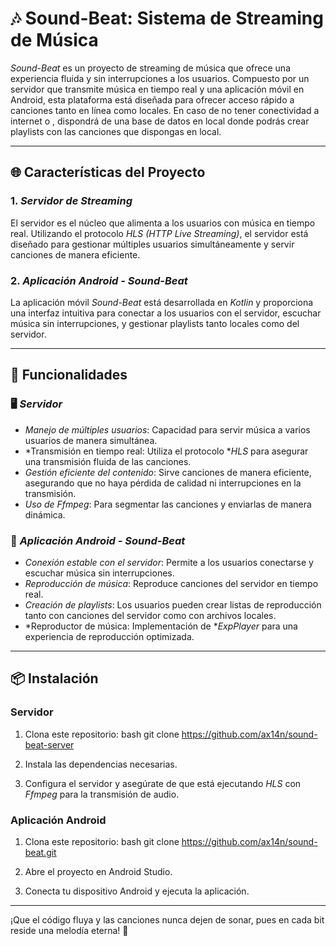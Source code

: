 # 🎶 Sound-Beat: Sistema de Streaming de Música

*Sound-Beat* es un proyecto de streaming de música que ofrece una experiencia fluida y sin interrupciones a los usuarios. Compuesto por un servidor que transmite música en tiempo real y una aplicación móvil en Android, esta plataforma está diseñada para ofrecer acceso rápido a canciones tanto en línea como locales. En caso de no tener conectividad a internet o , dispondrá de una base de datos en local donde podrás crear playlists con las canciones que dispongas en local.   

---

## 🌐 Características del Proyecto

### 1. *Servidor de Streaming*

El servidor es el núcleo que alimenta a los usuarios con música en tiempo real. Utilizando el protocolo *HLS (HTTP Live Streaming)*, el servidor está diseñado para gestionar múltiples usuarios simultáneamente y servir canciones de manera eficiente.

### 2. *Aplicación Android - Sound-Beat*

La aplicación móvil *Sound-Beat* está desarrollada en *Kotlin* y proporciona una interfaz intuitiva para conectar a los usuarios con el servidor, escuchar música sin interrupciones, y gestionar playlists tanto locales como del servidor.

---

## 🚀 Funcionalidades

### 🖥 *Servidor*
- *Manejo de múltiples usuarios*: Capacidad para servir música a varios usuarios de manera simultánea.
- *Transmisión en tiempo real: Utiliza el protocolo **HLS* para asegurar una transmisión fluida de las canciones.
- *Gestión eficiente del contenido*: Sirve canciones de manera eficiente, asegurando que no haya pérdida de calidad ni interrupciones en la transmisión.
- *Uso de Ffmpeg*: Para segmentar las canciones y enviarlas de manera dinámica.

### 📱 *Aplicación Android - Sound-Beat*
- *Conexión estable con el servidor*: Permite a los usuarios conectarse y escuchar música sin interrupciones.
- *Reproducción de música*: Reproduce canciones del servidor en tiempo real.
- *Creación de playlists*: Los usuarios pueden crear listas de reproducción tanto con canciones del servidor como con archivos locales.
- *Reproductor de música: Implementación de **ExpPlayer* para una experiencia de reproducción optimizada.

---

## 📦 Instalación

### Servidor
1. Clona este repositorio:
    bash
    git clone https://github.com/ax14n/sound-beat-server
    
2. Instala las dependencias necesarias.
3. Configura el servidor y asegúrate de que está ejecutando *HLS* con *Ffmpeg* para la transmisión de audio.

### Aplicación Android
1. Clona este repositorio:
    bash
    git clone https://github.com/ax14n/sound-beat.git
    
2. Abre el proyecto en Android Studio.
3. Conecta tu dispositivo Android y ejecuta la aplicación.

---

¡Que el código fluya y las canciones nunca dejen de sonar, pues en cada bit reside una melodía eterna! 🎵